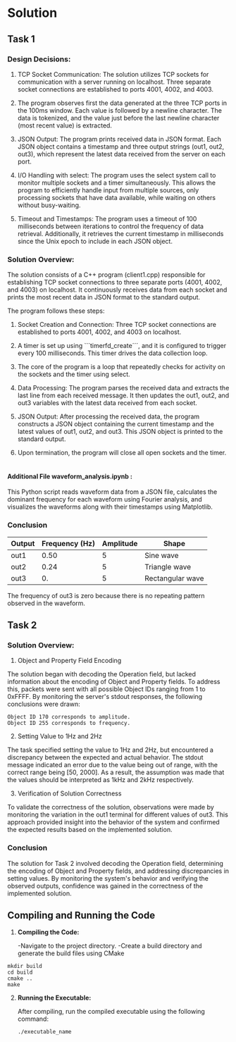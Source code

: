 # Solution
## Task 1
### Design Decisions:

1. TCP Socket Communication: The solution utilizes TCP sockets for communication with a server running on localhost. Three separate socket connections are established to ports 4001, 4002, and 4003.

2. The program observes first the data generated at the three TCP ports in the 100ms window. Each value is followed by a newline character. The data is tokenized, and the value just before the last newline character (most recent value) is extracted.

3. JSON Output: The program prints received data in JSON format. Each JSON object contains a timestamp and three output strings (out1, out2, out3), which represent the latest data received from the server on each port.

4. I/O Handling with select: The program uses the select system call to monitor multiple sockets and a timer simultaneously. This allows the program to efficiently handle input from multiple sources, only processing sockets that have data available, while waiting on others without busy-waiting.

5. Timeout and Timestamps: The program uses a timeout of 100 milliseconds between iterations to control the frequency of data retrieval. Additionally, it retrieves the current timestamp in milliseconds since the Unix epoch to include in each JSON object.

### Solution Overview:

The solution consists of a C++ program (client1.cpp) responsible for establishing TCP socket connections to three separate ports (4001, 4002, and 4003) on localhost. It continuously receives data from each socket and prints the most recent data in JSON format to the standard output.

The program follows these steps:

1. Socket Creation and Connection: Three TCP socket connections are established to ports 4001, 4002, and 4003 on localhost.

2. A timer is set up using ```timerfd_create´´´, and it is configured to trigger every 100 milliseconds. This timer drives the data collection loop.

3. The core of the program is a loop that repeatedly checks for activity on the sockets and the timer using select.

4. Data Processing: The program parses the received data and extracts the last line from each received message. It then updates the out1, out2, and out3 variables with the latest data received from each socket.

5. JSON Output: After processing the received data, the program constructs a JSON object containing the current timestamp and the latest values of out1, out2, and out3. This JSON object is printed to the standard output.

6. Upon termination, the program will close all open sockets and the timer.

#### <br> Additional File waveform_analysis.ipynb : <br>
This Python script reads waveform data from a JSON file, calculates the dominant frequency for each waveform using Fourier analysis, and visualizes the waveforms along with their timestamps using Matplotlib.

### Conclusion
| Output | Frequency (Hz)   | Amplitude | Shape           |
|--------|------------------|-----------|-----------------|
| out1   | 0.50             | 5         | Sine wave       |
| out2   | 0.24             | 5         | Triangle wave   |
| out3   | 0.               | 5         | Rectangular wave|

The frequency of out3 is zero because there is no repeating pattern observed in the waveform.

## Task 2
### Solution Overview:
1. Object and Property Field Encoding

The solution began with decoding the Operation field, but lacked information about the encoding of Object and Property fields. To address this, packets were sent with all possible Object IDs ranging from 1 to 0xFFFF. By monitoring the server's stdout responses, the following conclusions were drawn:

    Object ID 170 corresponds to amplitude.
    Object ID 255 corresponds to frequency.

2. Setting Value to 1Hz and 2Hz

The task specified setting the value to 1Hz and 2Hz, but encountered a discrepancy between the expected and actual behavior. The stdout message indicated an error due to the value being out of range, with the correct range being [50, 2000]. As a result, the assumption was made that the values should be interpreted as 1kHz and 2kHz respectively.

3. Verification of Solution Correctness

To validate the correctness of the solution, observations were made by monitoring the variation in the out1 terminal for different values of out3. This approach provided insight into the behavior of the system and confirmed the expected results based on the implemented solution.

### Conclusion
The solution for Task 2 involved decoding the Operation field, determining the encoding of Object and Property fields, and addressing discrepancies in setting values. By monitoring the system's behavior and verifying the observed outputs, confidence was gained in the correctness of the implemented solution.

## Compiling and Running the Code

1. **Compiling the Code:**

   -Navigate to the project directory.
   -Create a build directory and generate the build files using CMake

 ```
mkdir build
cd build
cmake ..
make
```

2. **Running the Executable:**

   After compiling, run the compiled executable using the following command:

   ```
   ./executable_name
   ```


